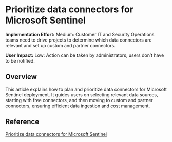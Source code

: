# Prioritize data connectors for Microsoft Sentinel

**Implementation Effort:** Medium: Customer IT and Security Operations teams need to drive projects to determine which data connectors are relevant and set up custom and partner connectors.

**User Impact:** Low: Action can be taken by administrators, users don’t have to be notified.

## Overview
This article explains how to plan and prioritize data connectors for Microsoft Sentinel deployment. It guides users on selecting relevant data sources, starting with free connectors, and then moving to custom and partner connectors, ensuring efficient data ingestion and cost management.

## Reference
[Prioritize data connectors for Microsoft Sentinel](https://learn.microsoft.com/en-us/azure/sentinel/prioritize-data-connectors)

